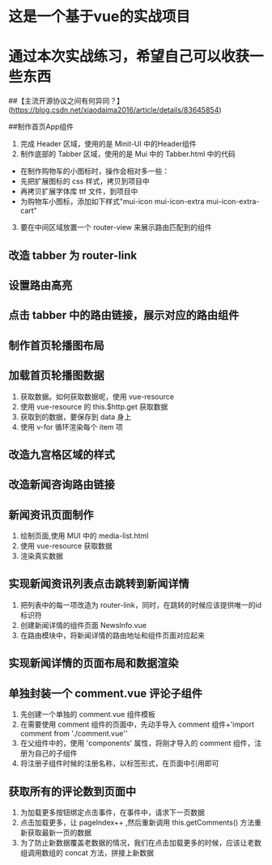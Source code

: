 # 这是一个基于vue的实战项目

# 通过本次实战练习，希望自己可以收获一些东西

##【主流开源协议之间有何异同？】
(https://blog.csdn.net/xiaodaima2016/article/details/83645854)

##制作首页App组件
1. 完成 Header 区域，使用的是 Minit-UI 中的Header组件
2. 制作底部的 Tabber 区域，使用的是 Mui 中的 Tabber.html 中的代码
 + 在制作购物车的小图标时，操作会相对多一些：
 + 先把扩展图标的 css 样式，拷贝到项目中
 + 再拷贝扩展字体库 ttf 文件，到项目中
 + 为购物车小图标，添加如下样式"mui-icon mui-icon-extra mui-icon-extra-cart"
3. 要在中间区域放置一个 router-view 来展示路由匹配到的组件

## 改造 tabber 为 router-link

## 设置路由高亮

## 点击 tabber 中的路由链接，展示对应的路由组件

## 制作首页轮播图布局

## 加载首页轮播图数据
1. 获取数据。如何获取数据呢，使用 vue-resource
2. 使用 vue-resource 的 this.$http.get 获取数据
3. 获取到的数据，要保存到 data 身上
4. 使用 v-for 循环渲染每个 item 项

## 改造九宫格区域的样式

## 改造新闻咨询路由链接

## 新闻资讯页面制作
1. 绘制页面,使用 MUI 中的 media-list.html
2. 使用 vue-resource 获取数据
3. 渲染真实数据

## 实现新闻资讯列表点击跳转到新闻详情
1. 把列表中的每一项改造为 router-link，同时，在跳转的时候应该提供唯一的id标识符
2. 创建新闻详情的组件页面 NewsInfo.vue
3. 在路由模块中，将新闻详情的路由地址和组件页面对应起来

## 实现新闻详情的页面布局和数据渲染

## 单独封装一个 comment.vue 评论子组件
1. 先创建一个单独的 comment.vue 组件模板
2. 在需要使用 comment 组件的页面中，先动手导入 comment 组件+'import comment from './comment.vue''
3. 在父组件中的，使用 'components' 属性，将刚才导入的 comment 组件，注册为自己的子组件
4. 将注册子组件时候的注册名称，以标签形式，在页面中引用即可

## 获取所有的评论数到页面中
1. 为加载更多按钮绑定点击事件，在事件中，请求下一页数据
2. 点击加载更多，让 pageIndex++ ,然后重新调用 this.getComments() 方法重新获取最新一页的数据
3. 为了防止新数据覆盖老数据的情况，我们在点击加载更多的时候，应该让老数组调用数组的 concat 方法，拼接上新数据